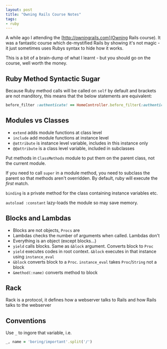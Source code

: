 ```yaml
---
layout: post
title: "Owning Rails Course Notes"
tags:
- ruby
---
```


A while ago I attending the [http://owningrails.com](Owning Rails course). It was a fantastic course which de-mystified Rails by showing it's not magic - it just sometimes uses Rubys syntax to hide how it works.

This is a bit of a brain-dump of what I learnt - but you should go on the course, well worth the money.

## Ruby Method Syntactic Sugar

Because Ruby method calls will be called on `self` by default and brackets are not manditory, this means that the below statements are equivalent:

```ruby
before_filter :authenticate! == HomeController.before_filter(:authenticate!)
```

## Modules vs Classes

* `extend` adds module functions at class level
* `include` add module functions at instance level
* `@attribute` is instance level variable, includes in this instance only
* `@@attribute` is a class level variable, included in subclasses

Put methods in `ClassMethods` module to put them on the parent class, not the current module.

If you need to call `super` in a module method, you need to subclass the parent so that methods aren't overridden. By default, ruby will execute the _first_ match.

`binding` is a private method for the class containing instance variables etc.

`autoload :constant` lazy-loads the module so may save memory.

## Blocks and Lambdas

* Blocks are not objects, `Procs` are
* Lambdas checks the number of arguments when called. Lambdas don't
* Everything is an object (except blocks...)
* `yield` calls blocks. Same as `&block` argument. Converts block to `Proc`
* `yield` executes codes in root context. `&block` executes in that instance using `instance_eval`
* `&block` converts block to a `Proc`. `instance_eval` takes `Proc`/`String` not a block
* `&method(:name)` converts method to block

## Rack

Rack is a protocol, it defines how a webserver talks to Rails and how Rails talks to the webserver

## Conventions

Use `_` to ingore that variable, i.e.

```ruby
_, name = 'boring/important'.split('/')
```
